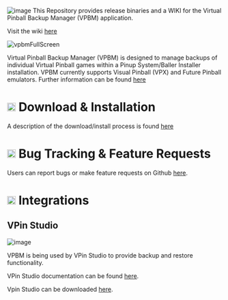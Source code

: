 ![image](https://github.com/mmattner/vPinBackupManagerApp/assets/483200/602aa57a-d35b-4d79-971a-9319df3b2161)
This Repository provides release binaries and a WIKI for the Virtual Pinball Backup Manager (VPBM) application.

Visit the wiki [here](https://github.com/mmattner/vPinBackupManagerApp/wiki)

![vpbmFullScreen](https://github.com/mmattner/vPinBackupManagerApp/assets/483200/1f0dd59b-f993-4eb3-957e-f4d766fe3214)

Virtual Pinball Backup Manager (VPBM) is designed to manage backups of individual Virtual Pinball games within a Pinup System/Baller Installer installation. VPBM currently supports Visual Pinball (VPX) and Future Pinball emulators. Further information can be found [here](https://github.com/mmattner/vPinBackupManagerApp/wiki)

# <img src="https://github.com/mmattner/vPinBackupManagerApp/assets/483200/a160ecf5-40f2-435f-984f-3d713716f3cf" width="20" /> Download & Installation
A description of the download/install process is found [here](https://github.com/mmattner/vPinBackupManagerApp/wiki#-download--installation)

# <img src="https://github.com/mmattner/vPinBackupManagerApp/assets/483200/a160ecf5-40f2-435f-984f-3d713716f3cf" width="20" /> Bug Tracking & Feature Requests
Users can report bugs or make feature requests on Github [here](https://github.com/mmattner/vPinBackupManagerApp/issues/new).
# <img src="https://github.com/mmattner/vPinBackupManagerApp/assets/483200/a160ecf5-40f2-435f-984f-3d713716f3cf" width="20" /> Integrations
## VPin Studio
![image](https://github.com/mmattner/vPinBackupManagerApp/assets/483200/d1742dff-cf4c-4d7f-a4ea-748437680d15)

VPBM is being used by VPin Studio to provide backup and restore functionality.

VPin Studio documentation can be found [here](https://github.com/syd711/vpin-studio/wiki).

Vpin Studio can be downloaded [here](https://github.com/mmattner/vPinBackupManagerApp/releases).

